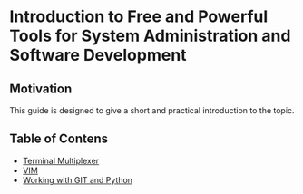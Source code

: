 # Introduction to Free and Powerful Tools for System Administration and Software Development

## Motivation

This guide is designed to give a short and practical introduction to the topic.

## Table of Contens

* [Terminal Multiplexer](./tmux.md)
* [VIM](./vim.md)
* [Working with GIT and Python](./git_and_python.md)
